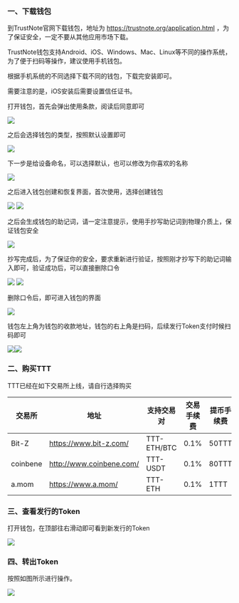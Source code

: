 
### 一、下载钱包

到TrustNote官网下载钱包，地址为 https://trustnote.org/application.html ，为了保证安全，一定不要从其他应用市场下载。

TrustNote钱包支持Android、iOS、Windows、Mac、Linux等不同的操作系统，为了便于扫码等操作，建议使用手机钱包。

根据手机系统的不同选择下载不同的钱包，下载完安装即可。

需要注意的是，iOS安装后需要设置信任证书。

打开钱包，首先会弹出使用条款，阅读后同意即可

![](./images/wallet1.png)

之后会选择钱包的类型，按照默认设置即可

![](./images/wallet2.png)

下一步是给设备命名，可以选择默认，也可以修改为你喜欢的名称

![](./images/wallet3.png)

之后进入钱包创建和恢复界面，首次使用，选择创建钱包

![](./images/wallet4.png)
![](./images/wallet5.png)

之后会生成钱包的助记词，请一定注意提示，使用手抄写助记词到物理介质上，保证钱包安全

![](./images/wallet6.png)

抄写完成后，为了保证你的安全，要求重新进行验证，按照刚才抄写下的助记词输入即可，验证成功后，可以直接删除口令

![](./images/wallet7.png)
![](./images/wallet8.png)

删除口令后，即可进入钱包的界面

![](./images/wallet9.png)

钱包左上角为钱包的收款地址，钱包的右上角是扫码，后续发行Token支付时候扫码即可

![](./images/wallet10.png)![](./images/wallet11.png)

### 二、购买TTT

TTT已经在如下交易所上线，请自行选择购买

|交易所|地址|支持交易对|交易手续费|提币手续费|最小提币额度|
|-----|---|--------|---------|--------|-----------|
|Bit-Z|https://www.bit-z.com/|TTT-ETH/BTC|0.1%|50TTT|500TTT|
|coinbene|http://www.coinbene.com/|TTT-USDT|0.1%|80TTT|80TTT|
|a.mom|https://www.a.mom/|TTT-ETH|0.1%|1TTT|5TTT|

### 三、查看发行的Token

打开钱包，在顶部往右滑动即可看到新发行的Token

![](./images/wallet12.png)

### 四、转出Token

按照如图所示进行操作。

![](./images/wallet13.jpg)
